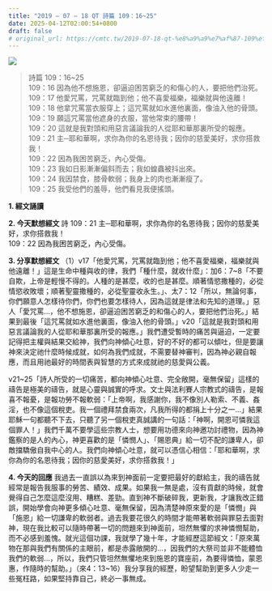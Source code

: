 ```yaml
---
title: "2019 – 07 – 18 QT 詩篇 109：16~25"
date: 2025-04-12T02:00:54+0800
draft: false
# original_url: https://cmtc.tw/2019-07-18-qt-%e8%a9%a9%e7%af%87-109%ef%bc%9a1625
---
```


![](/images/qt.jpg)
> 詩篇 109：16\~25  
> 109：16 因為他不想施恩，卻逼迫困苦窮乏的和傷心的人，要把他們治死。  
> 109：17 他愛咒罵，咒罵就臨到他；他不喜愛福樂，福樂就與他遠離！  
> 109：18 他拿咒罵當衣服穿上；這咒罵就如水進他裏面，像油入他的骨頭。  
> 109：19 願這咒罵當他遮身的衣服，當他常束的腰帶！  
> 109：20 這就是我對頭和用惡言議論我的人從耶和華那裏所受的報應。  
> 109：21 主─耶和華啊，求你為你的名恩待我；因你的慈愛美好，求你搭救我！  
> 109：22 因為我困苦窮乏，內心受傷。  
> 109：23 我如日影漸漸偏斜而去；我如蝗蟲被抖出來。  
> 109：24 我因禁食，膝骨軟弱；我身上的肉也漸漸瘦了。  
> 109：25 我受他們的羞辱，他們看見我便搖頭。

**1. 經文誦讀**

**2.  今天默想經文**
詩 109：21 主─耶和華啊，求你為你的名恩待我；因你的慈愛美好，求你搭救我！  
109：22 因為我困苦窮乏，內心受傷。

**3. 分享默想經文**
（1）v17「他愛咒罵，咒罵就臨到他；他不喜愛福樂，福樂就與他遠離！」這是生命中種與收的律，我們「種什麼，就收什麼」：加6：7\~8「不要自欺，上帝是輕慢不得的。人種的是甚麼，收的也是甚麼。順著情慾撒種的，必從情慾收敗壞；順著聖靈撒種的，必從聖靈收永生。」、太7：12「所以，無論何事，你們願意人怎樣待你們，你們也要怎樣待人，因為這就是律法和先知的道理。」惡人「愛咒罵…，他不想施恩，卻逼迫困苦窮乏的和傷心的人，要把他們治死。」結果到最後「這咒罵就如水進他裏面，像油入他的骨頭。」v20「這就是我對頭和用惡言議論我的人從耶和華那裏所受的報應。」我們遭受暫時的痛苦與逼迫，一定要記得把主權與結果交給神，我們向神傾心吐意，好的不好的都可以傾吐，但是要讓神來決定祂什麼時候成就，如何為我們成就，不需要替神審判，因為神必親自報應，而且用祂最好的時間表與智慧的方式來成就祂的慈愛與公義。

v21\~25「詩人所受的一切痛苦，都向神傾心吐意、完全敞開，毫無保留」這樣的禱告是極美的禱告，就是心靈與誠實的呼求。文士與法利賽人宗教式的禱告，是報喜不報憂，是報功勞不報軟弱：「上帝啊，我感謝你，我不像別人勒索、不義、姦淫，也不像這個稅吏。我一個禮拜禁食兩次，凡我所得的都捐上十分之一…」結果耶穌一句都聽不下去，只聽了另一個稅吏真誠講的一句話：「神啊，開恩可憐我這個罪人！」我們千萬不要學這些宗教人士，想要用功德來向神邀功討禮物，因為神鑑察的是人的內心，神更喜歡的是「憐憫人」、「賜恩典」給一切不配的謙卑人，卻敵擋驕傲自我中心的人。我們向神傾心吐意，就可以憑信心相信：「耶和華啊，求你為你的名恩待我；因你的慈愛美好，求你搭救我！」

**4. 今天的回應**
我過去一直誤以為來到神面前一定要把最好的獻給主，我的禱告就經常是報告我服事的勞苦、績效、成果。如果我一無是處，沒有貢獻的時候，就會覺得自己怎麼這麼沒用、糟糕、差勁。直到神不斷破碎我，更新我，才讓我改正錯誤，開始學會向神更多傾心吐意、毫無保留，因為清楚神原來愛的是「憐憫」與「施恩」給一切謙卑的軟弱者。過去我要花很久的時間才能帶著軟弱與罪惡去面對神，現在我比較可以隨時帶著一切的問題來到神面前，坦然無懼的求神憐憫幫助，而不必感到羞愧。就光這個功課，我就學了幾十年，才能經歷這節經文：「原來萬物在那與我們有關係的主眼前，都是赤露敞開的…，因我們的大祭司並非不能體恤我們的軟弱…，所以，我們只管坦然無懼地來到施恩的寶座前，為要得憐恤，蒙恩惠，作隨時的幫助。」（來4：13\~16）我分享我的經歷，盼望幫助到更多人少走一些冤枉路，如果堅持靠自己，終必一事無成。
